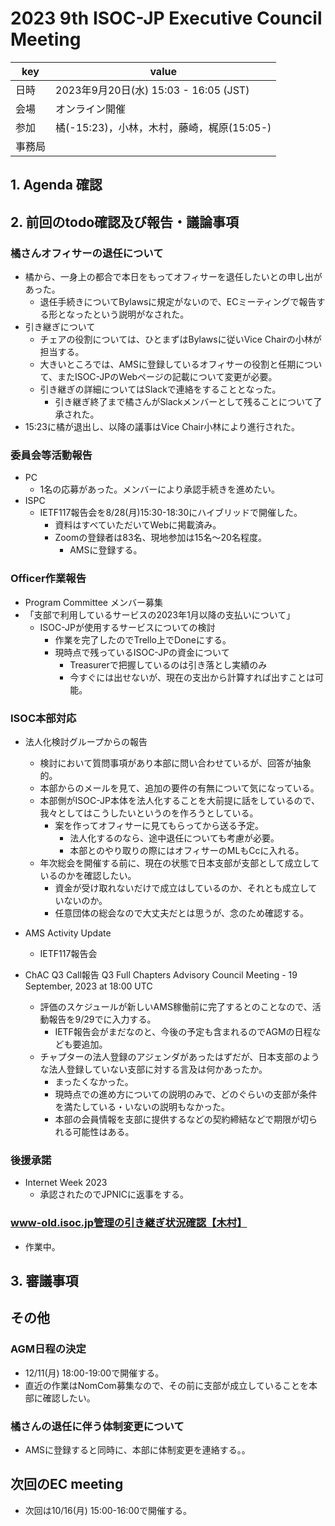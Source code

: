 # 2023 9th ISOC-JP Executive Council Meeting 
|key|value|
|---|------|
|日時| 2023年9月20日(水) 15:03 - 16:05 (JST) |
|会場|オンライン開催|
|参加|橘(-15:23)，小林，木村，藤崎，梶原(15:05-)|
|事務局||

## 1. Agenda 確認
## 2. 前回のtodo確認及び報告・議論事項

### 橘さんオフィサーの退任について
- 橘から、一身上の都合で本日をもってオフィサーを退任したいとの申し出があった。
  - 退任手続きについてBylawsに規定がないので、ECミーティングで報告する形となったという説明がなされた。
- 引き継ぎについて
  - チェアの役割については、ひとまずはBylawsに従いVice Chairの小林が担当する。
  - 大きいところでは、AMSに登録しているオフィサーの役割と任期について、またISOC-JPのWebページの記載について変更が必要。
  - 引き継ぎの詳細についてはSlackで連絡をすることとなった。
    - 引き継ぎ終了まで橘さんがSlackメンバーとして残ることについて了承された。
- 15:23に橘が退出し、以降の議事はVice Chair小林により進行された。

### 委員会等活動報告
- PC
  - 1名の応募があった。メンバーにより承認手続きを進めたい。
- ISPC
  - IETF117報告会を8/28(月)15:30-18:30にハイブリッドで開催した。
    -  資料はすべていただいてWebに掲載済み。
    -  Zoomの登録者は83名、現地参加は15名～20名程度。
       - AMSに登録する。

### Officer作業報告
- Program Committee メンバー募集
- 「支部で利用しているサービスの2023年1月以降の支払いについて」
  - ISOC-JPが使用するサービスについての検討
    - 作業を完了したのでTrello上でDoneにする。
    - 現時点で残っているISOC-JPの資金について
      - Treasurerで把握しているのは引き落とし実績のみ
      - 今すぐには出せないが、現在の支出から計算すれば出すことは可能。

### ISOC本部対応
- 法人化検討グループからの報告
  - 検討において質問事項があり本部に問い合わせているが、回答が抽象的。
  - 本部からのメールを見て、追加の要件の有無について気になっている。
  - 本部側がISOC-JP本体を法人化することを大前提に話をしているので、我々としてはこうしたいというのを作ろうとしている。
    - 案を作ってオフィサーに見てもらってから送る予定。
      - 法人化するのなら、途中退任についても考慮が必要。
      - 本部とのやり取りの際にはオフィサーのMLもCcに入れる。
   - 年次総会を開催する前に、現在の状態で日本支部が支部として成立しているのかを確認したい。
     - 資金が受け取れないだけで成立はしているのか、それとも成立していないのか。
     - 任意団体の総会なので大丈夫だとは思うが、念のため確認する。

- AMS Activity Update
  - IETF117報告会

- ChAC Q3 Call報告 Q3 Full Chapters Advisory Council Meeting - 19 September, 2023 at 18:00 UTC
  - 評価のスケジュールが新しいAMS稼働前に完了するとのことなので、活動報告を9/29でに入力する。
     - IETF報告会がまだなのと、今後の予定も含まれるのでAGMの日程なども要追加。
   - チャプターの法人登録のアジェンダがあったはずだが、日本支部のような法人登録していない支部に対する言及は何かあったか。
      - まったくなかった。
      - 現時点での進め方についての説明のみで、どのぐらいの支部が条件を満たしている・いないの説明もなかった。
      - 本部の会員情報を支部に提供するなどの契約締結などで期限が切られる可能性はある。

### 後援承諾
- Internet Week 2023
  - 承認されたのでJPNICに返事をする。

### www-old.isoc.jp管理の引き継ぎ状況確認【木村】
- 作業中。

## 3. 審議事項
## その他

### AGM日程の決定

- 12/11(月) 18:00-19:00で開催する。
- 直近の作業はNomCom募集なので、その前に支部が成立していることを本部に確認したい。

### 橘さんの退任に伴う体制変更について

- AMSに登録すると同時に、本部に体制変更を連絡する。。

## 次回のEC meeting
- 次回は10/16(月) 15:00-16:00で開催する。
